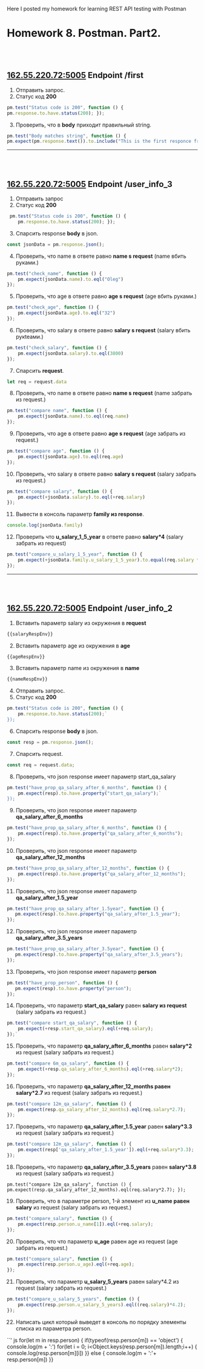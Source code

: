 Here I posted my homework for learning REST API testing with Postman
# Homework 8. Postman. Part2. 
<br>



<br>


  ##        [162.55.220.72:5005](http://162.55.220.72:5005/first)   Endpoint /first
 
1. Отправить запрос.
2. Статус код **200** 
 ``` js
 pm.test("Status code is 200", function () {
pm.response.to.have.status(200); }); 
```

3. Проверить, что в **body** приходит правильный string.
``` js
pm.test("Body matches string", function () {
pm.expect(pm.response.text()).to.include("This is the first responce from server!"); });
```
---

<br>


<br>

##        [162.55.220.72:5005](http://162.55.220.72:5005/user_info_3 )   Endpoint /user_info_3 



1. Отправить запрос
2. Статус код **200**   
``` js
 pm.test("Status code is 200", function () {
    pm.response.to.have.status(200); }); 
```

3. Спарсить response **body** в json.   
``` js
const jsonData = pm.response.json(); 
```
4. Проверить, что name в ответе равно **name s request** (name вбить руками.)
``` js
pm.test("check_name", function () {
    pm.expect(jsonData.name).to.eql("Oleg")
});
```
5. Проверить, что age в ответе равно **age s request** (age вбить руками.)  
``` js 
pm.test("check_age", function () {
    pm.expect(jsonData.age).to.eql("32")
});
```

6. Проверить, что salary в ответе равно **salary s request** (salary вбить рукteами.)
``` js
pm.test("check_salary", function () {
    pm.expect(jsonData.salary).to.eql(3800)
});
```

7. Спарсить **request**.
``` js
let req = request.data
```

8. Проверить, что name в ответе равно **name s request** (name забрать из request.)
``` js
pm.test("compare name", function () {
    pm.expect(jsonData.name).to.eql(req.name)
});
```

9. Проверить, что age в ответе равно **age s request** (age забрать из request.)
``` js
pm.test("compare age", function () {
    pm.expect(jsonData.age).to.eql(req.age)
});
```

10. Проверить, что salary в ответе равно **salary s request** (salary забрать из request.)
``` js
pm.test("compare salary", function () {
    pm.expect(+jsonData.salary).to.eql(+req.salary)
});
```

11. Вывести в консоль параметр **family из response**.    
``` js
console.log(jsonData.family)
```

12. Проверить что **u_salary_1_5_year** в ответе равно **salary*4** (salary забрать из request)   
``` js
pm.test("compare_u_salary_1_5_year", function () {
    pm.expect(+jsonData.family.u_salary_1_5_year).to.equal(req.salary * 4)
});
```
---

<br>


<br>


##        [162.55.220.72:5005](http://162.55.220.72:5005/user_info_2)   Endpoint /user_info_2


1. Вставить параметр salary из окружения в **request**
``` js
{{salaryRespEnv}}
```
2. Вставить параметр age из окружения в **age**
``` js
{{ageRespEnv}}
```
3. Вставить параметр name из окружения в **name**
``` js
{{nameRespEnv}}
```
4. Отправить запрос.
5. Статус код **200**
``` js
pm.test("Status code is 200", function () {
    pm.response.to.have.status(200);`
});
```
6. Спарсить response **body** в json.
``` js
const resp = pm.response.json();
```
7. Спарсить request.
``` js
const req = request.data;
```
8. Проверить, что json response имеет параметр start_qa_salary
``` js
pm.test("have_prop_qa_salary_after_6_months", function () {
    pm.expect(resp).to.have.property("start_qa_salary");`
});
```
9. Проверить, что json response имеет параметр **qa_salary_after_6_months**
``` js
pm.test("have_prop_qa_salary_after_6_months", function () {
    pm.expect(resp).to.have.property("qa_salary_after_6_months");
});
```
10. Проверить, что json response имеет параметр **qa_salary_after_12_months**

``` js
pm.test("have_prop_qa_salary_after_12_months", function () {
    pm.expect(resp).to.have.property("qa_salary_after_12_months");
});
```

11. Проверить, что json response имеет параметр **qa_salary_after_1.5_year**
``` js
pm.test("have_prop_qa_salary_after_1.5year", function () {
   pm.expect(resp).to.have.property("qa_salary_after_1.5_year");
});
```

12. Проверить, что json response имеет параметр **qa_salary_after_3.5_years**
``` js
pm.test("have_prop_qa_salary_after_3.5year", function () {
   pm.expect(resp).to.have.property("qa_salary_after_3.5_years");
});
```

13. Проверить, что json response имеет параметр **person**
``` js
pm.test("have_prop_person", function () {
   pm.expect(resp).to.have.property("person");
});
```

14. Проверить, что параметр **start_qa_salary** равен **salary из request** (salary забрать из request.)
``` js
pm.test("compare start_qa_salary", function () {
    pm.expect(+resp.start_qa_salary).eql(+req.salary);
});`
```

15. Проверить, что параметр **qa_salary_after_6_months** равен **salary*2** из request (salary забрать из request.)
``` js
pm.test("compare 6m_qa_salary", function () {
    pm.expect(+resp.qa_salary_after_6_months).eql(+req.salary*2);
});
```

16. Проверить, что параметр **qa_salary_after_12_months равен salary*2.7** из request (salary забрать из request.)
```js
pm.test("compare 12m_qa_salary", function () {
    pm.expect(resp.qa_salary_after_12_months).eql(req.salary*2.7);
});
```

17. Проверить, что параметр **qa_salary_after_1.5_year** равен **salary*3.3** из request (salary забрать из request.)
``` js
pm.test("compare 12m_qa_salary", function () {
    pm.expect(resp['qa_salary_after_1.5_year']).eql(+req.salary*3.3);
});
```


18. Проверить, что параметр **qa_salary_after_3.5_years** равен **salary*3.8** из request (salary забрать из request.)

`pm.test("compare 12m_qa_salary", function () {
  pm.expect(resp.qa_salary_after_12_months).eql(req.salary*2.7);
});`


19. Проверить, что в параметре person, 1-й элемент из **u_name равен salary** из request (salary забрать из request.)
``` js
pm.test("compare_salary", function () {
    pm.expect(resp.person.u_name[1]).eql(+req.salary);
});
```

20. Проверить, что что параметр **u_age** равен age из request (age забрать из request.)

``` js 
pm.test("compare_salary", function () {
    pm.expect(resp.person.u_age).eql(+req.age);
});
```

21. Проверить, что параметр **u_salary_5_years** равен salary*4.2 из request (salary забрать из request.)

``` js
pm.test("compare_u_salary_5_years", function () {
    pm.expect(resp.person.u_salary_5_years).eql((req.salary)*4.2);
});
```
22. Написать цикл который выведет в консоль по порядку элементы списка из параметра person.

``' js
for(let m in resp.person) {
    if(typeof(resp.person[m]) == 'object') {
        console.log(m + ':')
        for(let i = 0; i<Object.keys(resp.person[m]).length;i++) {
            console.log(resp.person[m][i])
    }}
    else { console.log(m + ':'+ resp.person[m])
        }}
   ```



